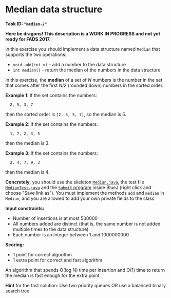 Median data structure
=====================

**Task ID: `"median-2"`**

**Here be dragons! This description is a WORK IN PROGRESS and not yet ready for FADS 2017.**

In this exercise you should implement a data structure named `Median`
that supports the two operations:

* `void add(int v)` - add a number to the data structure
* `int median()` - return the median of the numbers in the data structure

In this exercise, the **median** of a set of *N* numbers is the number in the
set that comes after the first *N*/2 (rounded down) numbers in the sorted order.

**Example 1**: If the set contains the numbers:

```
  2, 5, 3, 7
```

then the sorted order is `[2, 3, 5, 7]`, so the median is 5.

**Example 2**: If the set contains the numbers:

```
  1, 7, 2, 3, 5
```

then the median is 3.

**Example 3**: If the set contains the numbers:

```
  2, 4, 7, 9, 3
```

then the median is 4.

**Concretely,** you should use the skeleton
<a href="https://github.com/Mortal/csaudk-submitj/raw/master/tasks/median/Median.java">
`Median.java`</a>,
the test file
<a href="https://github.com/Mortal/csaudk-submitj/raw/master/tasks/median/MedianTest.java">
`MedianTest.java`</a>
and the
<a href="https://github.com/Mortal/csaudk-submitj/raw/master/Submit.java">
`Submit` program</a>
inside BlueJ (right click and choose "Save link as").
You must implement the methods `add` and `median` in `Median`,
and you are allowed to add your own private fields to the class.

**Input constraints:**

  * Number of insertions is at most 500000
  * All numbers added are distinct (that is, the same number is not added multiple times to the data structure)
  * Each number is an integer between 1 and 1000000000

**Scoring:**

  * 1 point for correct algorithm
  * 1 extra point for correct and fast algorithm

An algorithm that spends O(log N) time per insertion and O(1) time to return the median
is fast enough for the extra point.

**Hint** for the fast solution: Use two priority queues
OR use a balanced binary search tree.
